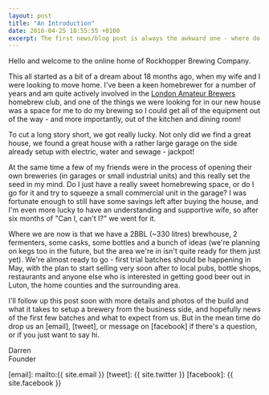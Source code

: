 ```yaml
---
layout: post
title: "An Introduction"
date: 2016-04-25 18:55:55 +0100
excerpt: The first news/blog post is always the awkward one - where do you start?
---
```


Hello and welcome to the online home of Rockhopper Brewing Company.

This all started as a bit of a dream about 18 months ago, when my wife and I were looking to move home.  I've been a keen homebrewer for a number of years and am quite actively involved in the [London Amateur Brewers] homebrew club, and one of the things we were looking for in our new house was a space for me to do my brewing so I could get all of the equipment out of the way - and more importantly, out of the kitchen and dining room!

To cut a long story short, we got really lucky.  Not only did we find a great house, we found a great house with a rather large garage on the side already setup with electric, water and sewage - jackpot!

At the same time a few of my friends were in the process of opening their own breweries (in garages or small industrial units) and this really set the seed in my mind.  Do I just have a really sweet homebrewing space, or do I go for it and try to squeeze a small commercial unit in the garage?  I was fortunate enough to still have some savings left after buying the house, and I'm even more lucky to have an understanding and supportive wife, so after six months of "Can I, can't I?" we went for it.

Where we are now is that we have a 2BBL (~330 litres) brewhouse, 2 fermenters, some casks, some bottles and a bunch of ideas (we're planning on kegs too in the future, but the area we're in isn't quite ready for them just yet).  We're almost ready to go - first trial batches should be happening in May, with the plan to start selling very soon after to local pubs, bottle shops, restaurants and anyone else who is interested in getting good beer out in Luton, the home counties and the surrounding area.

I'll follow up this post soon with more details and photos of the build and what it takes to setup a brewery from the business side, and hopefully news of the first few batches and what to expect from us.  But in the mean time do drop us an [email], [tweet], or message on [facebook] if there's a question, or if you just want to say hi.

Darren<br />
Founder

[london amateur brewers]: https://londonamateurbrewers.co.uk

[email]&#x3A; mailto&#x3A;{{ site.email }}
[tweet]&#x3A; {{ site.twitter }}
[facebook]&#x3A; {{ site.facebook }}

